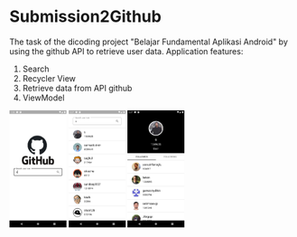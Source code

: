 # Submission2Github
The task of the dicoding project "Belajar Fundamental Aplikasi Android" by using the github API to retrieve user data.
Application features:
1. Search
2. Recycler View
3. Retrieve data from API github
4. ViewModel

<img src="https://github.com/Lopniv/Submission2Github/blob/main/screenshot_1.png" width="20%"></img> 
<img src="https://github.com/Lopniv/Submission2Github/blob/main/screenshot_2.png" width="20%"></img> 
<img src="https://github.com/Lopniv/Submission2Github/blob/main/screenshot_3.png" width="20%"></img>
